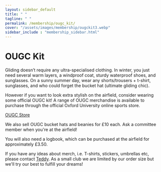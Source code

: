 ```yaml
---
layout: sidebar_default
title: " "
tagline: " "
permalink: /membership/ougc_kit/
cover: "/assets/images/membership/ougckit3.webp"
sidebar_include : "membership_sidebar.html"
---
```


<title>Kit - OUGC</title>

# OUGC Kit
Gliding doesn’t require any ultra-specialised clothing. In winter, you just need several warm layers, a windproof coat, sturdy waterproof shoes, and sunglasses. On a sunny summer day, wear any shorts/trousers + t-shirt, sunglasses, and who could forget the bucket hat (ultimate gliding chic).

However if you want to look extra stylish on the airfield, consider wearing some official OUGC kit! A range of OUGC merchandise is available to purchase through the official Oxford University online sports store.
<div class="home-button-wrapper">
  <a href="https://www.kitlocker.com/oxford/sports-clubs/gliding" class="big-button">OUGC Store</a>
</div>

We also sell OUGC bucket hats and beanies for £10 each. Ask a committee member when you're at the airfield!

You will also need a logbook, which can be purchased at the airfield for approximately £3.50.

If you have any ideas about merch, i.e. T-shirts, stickers, umbrellas etc, please contact [Teddy](mailto:hong.ong@oriel.ox.ac.uk). As a small club we are limited by our order size but we'll try our best to fulfill your dreams!
